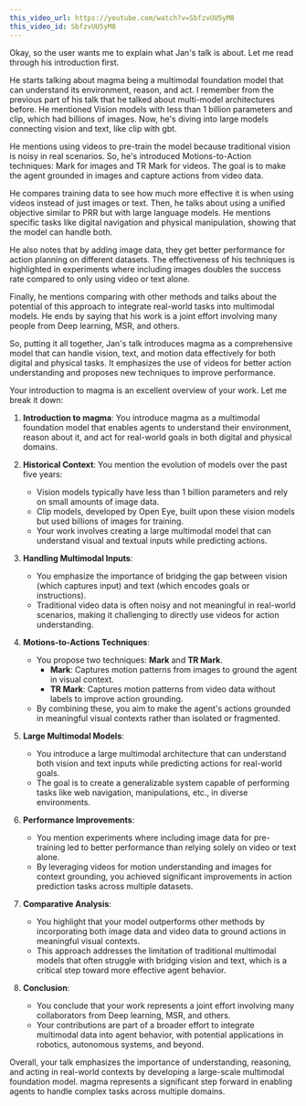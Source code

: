 ```yaml
---
this_video_url: https://youtube.com/watch?v=SbfzvUU5yM8
this_video_id: SbfzvUU5yM8
---
```

<think>
Okay, so the user wants me to explain what Jan's talk is about. Let me read through his introduction first.

He starts talking about magma being a multimodal foundation model that can understand its environment, reason, and act. I remember from the previous part of his talk that he talked about multi-model architectures before. He mentioned Vision models with less than 1 billion parameters and clip, which had billions of images. Now, he's diving into large models connecting vision and text, like clip with gbt.

He mentions using videos to pre-train the model because traditional vision is noisy in real scenarios. So, he's introduced Motions-to-Action techniques: Mark for images and TR Mark for videos. The goal is to make the agent grounded in images and capture actions from video data.

He compares training data to see how much more effective it is when using videos instead of just images or text. Then, he talks about using a unified objective similar to PRR but with large language models. He mentions specific tasks like digital navigation and physical manipulation, showing that the model can handle both.

He also notes that by adding image data, they get better performance for action planning on different datasets. The effectiveness of his techniques is highlighted in experiments where including images doubles the success rate compared to only using video or text alone.

Finally, he mentions comparing with other methods and talks about the potential of this approach to integrate real-world tasks into multimodal models. He ends by saying that his work is a joint effort involving many people from Deep learning, MSR, and others.

So, putting it all together, Jan's talk introduces magma as a comprehensive model that can handle vision, text, and motion data effectively for both digital and physical tasks. It emphasizes the use of videos for better action understanding and proposes new techniques to improve performance.
</think>

Your introduction to magma is an excellent overview of your work. Let me break it down:

1. **Introduction to magma**: You introduce magma as a multimodal foundation model that enables agents to understand their environment, reason about it, and act for real-world goals in both digital and physical domains.

2. **Historical Context**: You mention the evolution of models over the past five years:
   - Vision models typically have less than 1 billion parameters and rely on small amounts of image data.
   - Clip models, developed by Open Eye, built upon these vision models but used billions of images for training.
   - Your work involves creating a large multimodal model that can understand visual and textual inputs while predicting actions.

3. **Handling Multimodal Inputs**:
   - You emphasize the importance of bridging the gap between vision (which captures input) and text (which encodes goals or instructions).
   - Traditional video data is often noisy and not meaningful in real-world scenarios, making it challenging to directly use videos for action understanding.

4. **Motions-to-Actions Techniques**:
   - You propose two techniques: **Mark** and **TR Mark**.
     - **Mark**: Captures motion patterns from images to ground the agent in visual context.
     - **TR Mark**: Captures motion patterns from video data without labels to improve action grounding.
   - By combining these, you aim to make the agent's actions grounded in meaningful visual contexts rather than isolated or fragmented.

5. **Large Multimodal Models**:
   - You introduce a large multimodal architecture that can understand both vision and text inputs while predicting actions for real-world goals.
   - The goal is to create a generalizable system capable of performing tasks like web navigation, manipulations, etc., in diverse environments.

6. **Performance Improvements**:
   - You mention experiments where including image data for pre-training led to better performance than relying solely on video or text alone.
   - By leveraging videos for motion understanding and images for context grounding, you achieved significant improvements in action prediction tasks across multiple datasets.

7. **Comparative Analysis**:
   - You highlight that your model outperforms other methods by incorporating both image data and video data to ground actions in meaningful visual contexts.
   - This approach addresses the limitation of traditional multimodal models that often struggle with bridging vision and text, which is a critical step toward more effective agent behavior.

8. **Conclusion**:
   - You conclude that your work represents a joint effort involving many collaborators from Deep learning, MSR, and others.
   - Your contributions are part of a broader effort to integrate multimodal data into agent behavior, with potential applications in robotics, autonomous systems, and beyond.

Overall, your talk emphasizes the importance of understanding, reasoning, and acting in real-world contexts by developing a large-scale multimodal foundation model. magma represents a significant step forward in enabling agents to handle complex tasks across multiple domains.
